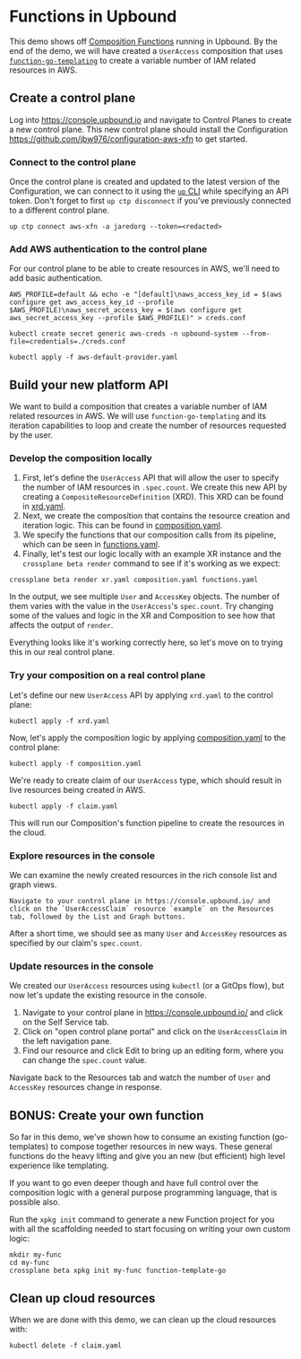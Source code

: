 # Functions in Upbound

This demo shows off [Composition
Functions](https://docs.crossplane.io/latest/concepts/composition-functions/)
running in Upbound. By the end of the demo, we will have created a `UserAccess`
composition that uses
[`function-go-templating`](https://github.com/upbound/function-go-templating) to
create a variable number of IAM related resources in AWS.

## Create a control plane

Log into https://console.upbound.io and navigate to Control Planes to create a
new control plane.  This new control plane should install the Configuration
https://github.com/jbw976/configuration-aws-xfn to get started.

### Connect to the control plane

Once the control plane is created and updated to the latest version of the
Configuration, we can connect to it using the [`up`
CLI](https://github.com/upbound/up) while specifying an API token. Don't forget
to first `up ctp disconnect` if you've previously connected to a different
control plane.

```
up ctp connect aws-xfn -a jaredorg --token=<redacted>
```

### Add AWS authentication to the control plane

For our control plane to be able to create resources in AWS, we'll need to add
basic authentication.

```
AWS_PROFILE=default && echo -e "[default]\naws_access_key_id = $(aws configure get aws_access_key_id --profile $AWS_PROFILE)\naws_secret_access_key = $(aws configure get aws_secret_access_key --profile $AWS_PROFILE)" > creds.conf

kubectl create secret generic aws-creds -n upbound-system --from-file=credentials=./creds.conf

kubectl apply -f aws-default-provider.yaml
```

## Build your new platform API

We want to build a composition that creates a variable number of IAM related
resources in AWS. We will use `function-go-templating` and its iteration
capabilities to loop and create the number of resources requested by the user.

### Develop the composition locally

1. First, let's define the `UserAccess` API that will allow the user to specify
the number of IAM resources in `.spec.count`. We create this new API by creating
a `CompositeResourceDefinition` (XRD). This XRD can be found in
[xrd.yaml](./xrd.yaml).
1. Next, we create the composition that contains the resource creation and
iteration logic. This can be found in [composition.yaml](./composition.yaml).
1. We specify the functions that our composition calls from its pipeline, which
   can be seen in [functions.yaml](./functions.yaml).
1. Finally, let's test our logic locally with an example XR instance and the
`crossplane beta render` command to see if it's working as we expect:

```
crossplane beta render xr.yaml composition.yaml functions.yaml
```

In the output, we see multiple `User` and `AccessKey` objects. The number of
them varies with the value in the `UserAccess`'s `spec.count`. Try changing some
of the values and logic in the XR and Composition to see how that affects the
output of `render`.

Everything looks like it's working correctly here, so let's move on to trying
this in our real control plane.

### Try your composition on a real control plane

Let's define our new `UserAccess` API by applying `xrd.yaml` to the control
plane:

```
kubectl apply -f xrd.yaml
```

Now, let's apply the composition logic by applying
[composition.yaml](./composition.yaml) to the control plane:

```
kubectl apply -f composition.yaml
```

We're ready to create claim of our `UserAccess` type, which should result in
live resources being created in AWS.

```
kubectl apply -f claim.yaml
```

This will run our Composition's function pipeline to create the resources in the
cloud.

### Explore resources in the console

We can examine the newly created resources in the rich console list and graph views.

```
Navigate to your control plane in https://console.upbound.io/ and click on the `UserAccessClaim` resource `example` on the Resources tab, followed by the List and Graph buttons.
```

After a short time, we should see as many `User` and `AccessKey` resources as
specified by our claim's `spec.count`.

### Update resources in the console

We created our `UserAccess` resources using `kubectl` (or a GitOps flow), but
now let's update the existing resource in the console.

1. Navigate to your control plane in https://console.upbound.io/ and click on
   the Self Service tab.
1. Click on "open control plane portal" and click on the `UserAccessClaim` in
   the left navigation pane.
1. Find our resource and click Edit to bring up an editing form, where you can
   change the `spec.count` value.

Navigate back to the Resources tab and watch the number of `User` and
`AccessKey` resources change in response.

## BONUS: Create your own function

So far in this demo, we've shown how to consume an existing function
(go-templates) to compose together resources in new ways. These general
functions do the heavy lifting and give you an new (but efficient) high level
experience like templating.

If you want to go even deeper though and have full control over the composition
logic with a general purpose programming language, that is possible also.

Run the `xpkg init` command to generate a new Function project for you with all
the scaffolding needed to start focusing on writing your own custom logic:

```
mkdir my-func
cd my-func
crossplane beta xpkg init my-func function-template-go
```

## Clean up cloud resources

When we are done with this demo, we can clean up the cloud resources with:

```
kubectl delete -f claim.yaml
```